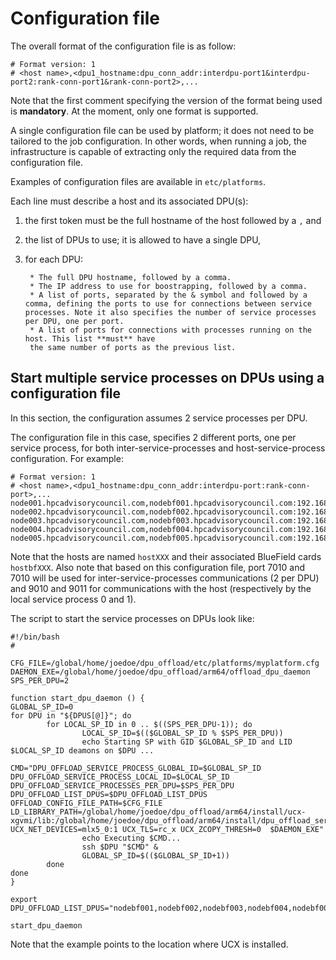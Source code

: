 # Configuration file

The overall format of the configuration file is as follow:

```
# Format version: 1
# <host name>,<dpu1_hostname:dpu_conn_addr:interdpu-port1&interdpu-port2:rank-conn-port1&rank-conn-port2>,...
```

Note that the first comment specifying the version of the format being used is **mandatory**.
At the moment, only one format is supported.

A single configuration file can be used by platform; it does not need to be tailored to the job
configuration. In other words, when running a job, the infrastructure is capable of extracting
only the required data from the configuration file.

Examples of configuration files are available in `etc/platforms`.

Each line must describe a host and its associated DPU(s):

1. the first token must be the full hostname of the host followed by a `,` and
1. the list of DPUs to use; it is allowed to have a single DPU,
1. for each DPU:

        * The full DPU hostname, followed by a comma.
        * The IP address to use for boostrapping, followed by a comma.
        * A list of ports, separated by the & symbol and followed by a comma, defining the ports to use for connections between service processes. Note it also specifies the number of service processes per DPU, one per port.
        * A list of ports for connections with processes running on the host. This list **must** have
        the same number of ports as the previous list.

## Start multiple service processes on DPUs using a configuration file

In this section, the configuration assumes 2 service processes per DPU.

The configuration file in this case, specifies 2 different ports, one per 
service process, for both inter-service-processes and host-service-process
configuration. For example:

```
# Format version: 1
# <host name>,<dpu1_hostname:dpu_conn_addr:interdpu-port:rank-conn-port>,...
node001.hpcadvisorycouncil.com,nodebf001.hpcadvisorycouncil.com:192.168.129.101:7010&7011:9010&9011
node002.hpcadvisorycouncil.com,nodebf002.hpcadvisorycouncil.com:192.168.129.102:7010&7011:9010&9011
node003.hpcadvisorycouncil.com,nodebf003.hpcadvisorycouncil.com:192.168.129.103:7010&7011:9010&9011
node004.hpcadvisorycouncil.com,nodebf004.hpcadvisorycouncil.com:192.168.129.104:7010&7011:9010&9011
node005.hpcadvisorycouncil.com,nodebf005.hpcadvisorycouncil.com:192.168.129.105:7010&7011:9010&9011
```

Note that the hosts are named `hostXXX` and their associated BlueField cards 
`hostbfXXX`. Also note that based on this configuration file, port 7010 and 
7010 will be used for inter-service-processes communications (2 per DPU) and 
9010 and 9011 for communications with the host (respectively by the local 
service process 0 and 1).

The script to start the service processes on DPUs look like:

```
#!/bin/bash
#

CFG_FILE=/global/home/joedoe/dpu_offload/etc/platforms/myplatform.cfg
DAEMON_EXE=/global/home/joedoe/dpu_offload/arm64/offload_dpu_daemon
SPS_PER_DPU=2

function start_dpu_daemon () {
GLOBAL_SP_ID=0
for DPU in "${DPUS[@]}"; do
        for LOCAL_SP_ID in 0 .. $((SPS_PER_DPU-1)); do
                LOCAL_SP_ID=$(($GLOBAL_SP_ID % $SPS_PER_DPU))
                echo Starting SP with GID $GLOBAL_SP_ID and LID $LOCAL_SP_ID deamons on $DPU ...
                CMD="DPU_OFFLOAD_SERVICE_PROCESS_GLOBAL_ID=$GLOBAL_SP_ID DPU_OFFLOAD_SERVICE_PROCESS_LOCAL_ID=$LOCAL_SP_ID DPU_OFFLOAD_SERVICE_PROCESSES_PER_DPU=$SPS_PER_DPU DPU_OFFLOAD_LIST_DPUS=$DPU_OFFLOAD_LIST_DPUS OFFLOAD_CONFIG_FILE_PATH=$CFG_FILE LD_LIBRARY_PATH=/global/home/joedoe/dpu_offload/arm64/install/ucx-xgvmi/lib:/global/home/joedoe/dpu_offload/arm64/install/dpu_offload_service/lib:$LD_LIBRARY_PATH UCX_NET_DEVICES=mlx5_0:1 UCX_TLS=rc_x UCX_ZCOPY_THRESH=0  $DAEMON_EXE"
                echo Executing $CMD...
                ssh $DPU "$CMD" &
                GLOBAL_SP_ID=$(($GLOBAL_SP_ID+1))
        done
done
}

export DPU_OFFLOAD_LIST_DPUS="nodebf001,nodebf002,nodebf003,nodebf004,nodebf005,nodebf006,nodebf007,nodebf008,nodebf009,nodebf010,nodebf011,nodebf012,nodebf013,nodebf014,nodebf015,nodebf016"

start_dpu_daemon
```

Note that the example points to the location where UCX is installed.